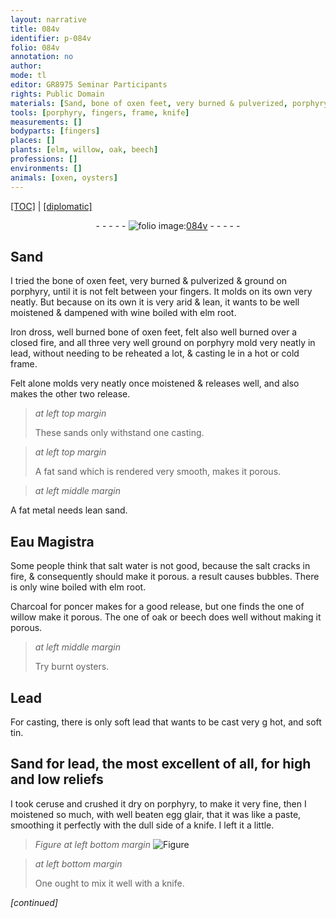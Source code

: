 ```yaml
---
layout: narrative
title: 084v
identifier: p-084v
folio: 084v
annotation: no
author:
mode: tl
editor: GR8975 Seminar Participants
rights: Public Domain
materials: [Sand, bone of oxen feet, very burned & pulverized, porphyry, wine boiled with elm root, Iron dross, well burned bone of oxen feet, felt also well burned, lead, Felt, fat sand, fat metal, lean sand, Eau Magistra, salt water, salt, Charcoal for poncer, the one of willow, The one of oak or beech, burnt oysters, Lead, soft lead, soft tin, ceruse, well beaten egg glair]
tools: [porphyry, fingers, frame, knife]
measurements: []
bodyparts: [fingers]
places: []
plants: [elm, willow, oak, beech]
professions: []
environments: []
animals: [oxen, oysters]
---
```


<p><a href="{{ site.baseurl }}/translation/">[TOC]</a> | <a href="{{ site.baseurl }}/texts/p-084v_tc/" target="_blank">[diplomatic]</a></p><div class="folio" align="center">- - - - - <a href="http://gallica.bnf.fr/ark:/12148/btv1b10500001g/f174.image" target="_blank"><img src="https://cu-mkp.github.io/2017-workshop-edition/assets/photo-icon.png" alt="folio image: " style="display:inline-block; margin-bottom:-3px;"/>084v</a> - - - - - </div>  
  

## <span class="m">Sand</span>

 
I tried the <span class="m">bone of oxen <span class="add">feet</span>, very burned & pulverized</span> & ground on <span class="tl"><span class="m">porphyry</span></span>, until it <span class="sn">is not felt between your <span class="tl"><span class="bp">fingers</span></span></span>. It molds on its own very neatly. But because on its own it is very arid & lean, it wants to be well moistened & dampened with <span class="m">wine boiled with <span class="pa">elm</span> root</span>.
 
<span class="m">Iron dross</span>, <span class="m">well burned bone of <span class="al">oxen</span> feet</span>, <span class="m">felt also well burned</span> over a closed fire, and all three very well ground on <span class="tl"><span class="m">porphyry</span></span> mold very neatly in <span class="m">lead</span>, without needing to be reheated a lot, & casting <span class="del">le</span> <span class="add">in a</span> hot or cold <span class="tl">frame</span>.
 
<span class="m">Felt</span> alone molds very neatly once moistened & releases well, and also makes the other two release.
 
> *at left top margin*
> 
> 
>   These sands only withstand one casting.
 
> *at left top margin*
> 
> 
>   A <span class="m">fat sand</span> which is rendered very smooth, makes it porous.
 
> *at left middle margin*
> 
> 
>   
A <span class="m">fat metal</span> needs <span class="m">lean sand</span>.
 
 
 
  

## <span class="m">Eau Magistra</span>

 
Some people think that <span class="m">salt water</span> is not good, because the <span class="m">salt</span> cracks in fire, & consequently should make it porous. a result causes bubbles. There is only <span class="m">wine boiled with <span class="pa">elm</span> root</span>.
 
<span class="m">Charcoal for poncer</span> makes for a good release, but one finds <span class="m">the one of <span class="pa">willow</span></span> make it porous. <span class="m">The one of <span class="pa">oak</span> or <span class="pa">beech</span></span> does well without making it porous.
 
> *at left middle margin*
> 
> 
>   Try <span class="m">burnt <span class="al">oysters</span></span>.
 
 
  

## <span class="m">Lead</span>

 
For casting, there is only <span class="m">soft lead</span> that wants to be cast very <span class="del">g</span> hot, and <span class="m">soft tin</span>.
 
 
  

## Sand for <span class="m">lead</span>, the most excellent of all, for high and low reliefs

 
 I took <span class="m">ceruse</span> and crushed it dry on <span class="tl"><span class="m">porphyry</span></span>, to make it very fine, then I moistened so much, with <span class="m">well beaten egg glair</span>, that it was like a paste, smoothing it perfectly with the dull side of a <span class="tl">knife</span>. I left it a little. 
 
 
> *Figure*
> *at left bottom margin*
> <a href="" target="_blank"><img src="https://cu-mkp.github.io/GR8975-edition/assets/photo-icon.png" alt="Figure" style="display:inline-block; margin-bottom:-3px;"/></a>
 
 
> *at left bottom margin*
> 
> 
>   One ought to mix it well with a <span class="tl">knife</span>.
 
*[continued]*
 
